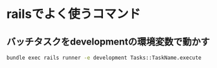 # railsでよく使うコマンド

## バッチタスクをdevelopmentの環境変数で動かす

```sh
bundle exec rails runner -e development Tasks::TaskName.execute
```


